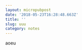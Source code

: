 ```yaml
---
layout: micropubpost
date: '2018-05-23T16:28:48.663Z'
title: ''
slug: uuu
category: notes
---
```

aoeu
